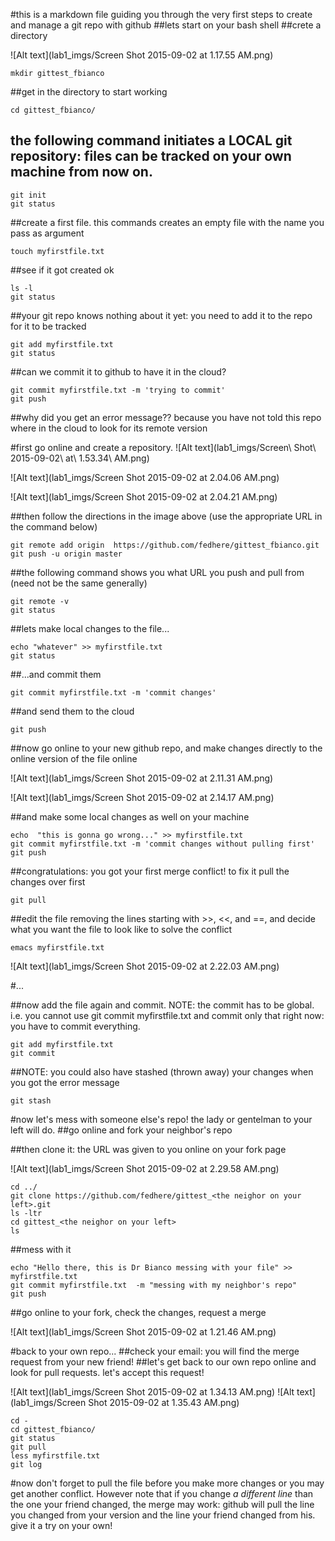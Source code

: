 #this is a markdown file guiding you through the very first steps to create and manage a git repo with github
##lets start on your bash shell
##crete a directory

![Alt text](lab1_imgs/Screen Shot 2015-09-02 at 1.17.55 AM.png)

```
mkdir gittest_fbianco
```

##get in the directory to start working

```
cd gittest_fbianco/
```

## the following command initiates a LOCAL git repository: files can be tracked on your own machine from now on.

```
git init
git status
```

##create a first file. this commands creates an empty file with the name you pass as argument

```
touch myfirstfile.txt
```

##see if it got created ok

```
ls -l
git status
```

##your git repo knows nothing about it yet: you need to add it to the repo for it to be tracked

```
git add myfirstfile.txt 
git status
```

##can we commit it to github to have it in the cloud?

```
git commit myfirstfile.txt -m 'trying to commit'
git push
```

##why did you get an error message?? because you have not told this repo where in the cloud to look for its remote version

#first go online and create a repository. 
![Alt text](lab1_imgs/Screen\ Shot\ 2015-09-02\ at\ 1.53.34\ AM.png)

![Alt text](lab1_imgs/Screen Shot 2015-09-02 at 2.04.06 AM.png)

![Alt text](lab1_imgs/Screen Shot 2015-09-02 at 2.04.21 AM.png)

##then follow the directions in the image above (use the appropriate URL in the command below)

```
git remote add origin  https://github.com/fedhere/gittest_fbianco.git
git push -u origin master 
```

##the following command shows you what URL you push and pull from (need not be the same generally)

```
git remote -v 
git status
```

##lets make local changes to the file...

```
echo "whatever" >> myfirstfile.txt 
git status
```

##...and commit them

```
git commit myfirstfile.txt -m 'commit changes'
```

##and send them to the cloud

```
git push 
```

##now go online to your new github repo, and make changes directly to the online version of the file online

![Alt text](lab1_imgs/Screen Shot 2015-09-02 at 2.11.31 AM.png)

![Alt text](lab1_imgs/Screen Shot 2015-09-02 at 2.14.17 AM.png)

##and make some local changes as well on your machine

```
echo  "this is gonna go wrong..." >> myfirstfile.txt 
git commit myfirstfile.txt -m 'commit changes without pulling first'
git push
```

##congratulations: you got your first merge conflict! to fix it pull the changes over first

```
git pull
```

##edit the file removing the lines starting with \>\>, \<\<, and ==, and decide what you want the file to look like to solve the conflict

```
emacs myfirstfile.txt 
```
![Alt text](lab1_imgs/Screen Shot 2015-09-02 at 2.22.03 AM.png)

#...

##now add the file again and commit. NOTE: the commit has to be global. i.e. you cannot use git commit myfirstfile.txt and commit only that right now: you have to commit everything.

```
git add myfirstfile.txt 
git commit 
```

##NOTE: you could also have stashed (thrown away) your changes when you got the error message

```
git stash
```

#now let's mess with someone else's repo! the lady or gentelman to your left will do.
##go online and fork your neighbor's repo

##then clone it: the URL was given to you online on your fork page 

![Alt text](lab1_imgs/Screen Shot 2015-09-02 at 2.29.58 AM.png)

```
cd ../
git clone https://github.com/fedhere/gittest_<the neighor on your left>.git
ls -ltr
cd gittest_<the neighor on your left>
ls
```

##mess with it

```
echo "Hello there, this is Dr Bianco messing with your file" >> myfirstfile.txt 
git commit myfirstfile.txt  -m "messing with my neighbor's repo"
git push
```

##go online to your fork, check the changes, request a merge

![Alt text](lab1_imgs/Screen Shot 2015-09-02 at 1.21.46 AM.png)


#back to your own repo...
##check your email: you will find the merge request from your new friend!
##let's get back to our own repo online and look for pull requests. let's accept this request!

![Alt text](lab1_imgs/Screen Shot 2015-09-02 at 1.34.13 AM.png)
![Alt text](lab1_imgs/Screen Shot 2015-09-02 at 1.35.43 AM.png)


```
cd -
cd gittest_fbianco/
git status
git pull
less myfirstfile.txt 
git log
```
#now don't forget to pull the file before you make more changes or you may get another conflict. However note that if you change _a different line_ than the one your friend changed, the merge may work: github will pull the line you changed from your version and the line your friend changed from his. give it a try on your own!

```
